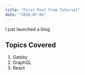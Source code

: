 ```yaml
---
title: "First Post From Tutorial"
date: "2020-07-02"
---
```


I just launched a blog


## Topics Covered

1. Gatsby
2. GraphQL
3. React
